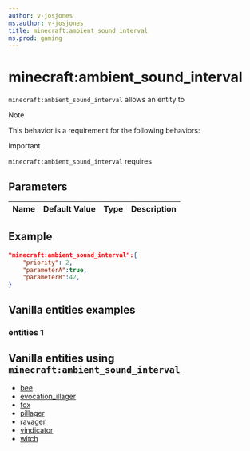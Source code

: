 ```yaml
---
author: v-josjones
ms.author: v-josjones
title: minecraft:ambient_sound_interval
ms.prod: gaming
---
```


# minecraft:ambient_sound_interval

`minecraft:ambient_sound_interval` allows an entity to


> [!NOTE]
> This behavior is a requirement for the following behaviors:

>[!IMPORTANT]
> `minecraft:ambient_sound_interval` requires 

## Parameters

|Name |Default Value  |Type  |Description  |
|:---------:|:---------:|:---------:|:---------:|

## Example

```json
"minecraft:ambient_sound_interval":{
    "priority": 2,
    "parameterA":true,
    "parameterB":42,
}
```

## Vanilla entities examples

### entities 1

## Vanilla entities using `minecraft:ambient_sound_interval`

- [bee](../../../../Source/VanillaBehaviorPack_Snippets/entities/bee.md)
- [evocation_illager](../../../../Source/VanillaBehaviorPack_Snippets/entities/evocation_illager.md)
- [fox](../../../../Source/VanillaBehaviorPack_Snippets/entities/fox.md)
- [pillager](../../../../Source/VanillaBehaviorPack_Snippets/entities/pillager.md)
- [ravager](../../../../Source/VanillaBehaviorPack_Snippets/entities/ravager.md)
- [vindicator](../../../../Source/VanillaBehaviorPack_Snippets/entities/vindicator.md)
- [witch](../../../../Source/VanillaBehaviorPack_Snippets/entities/witch.md)
